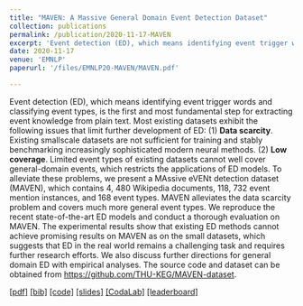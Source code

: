 ```yaml
---
title: "MAVEN: A Massive General Domain Event Detection Dataset"
collection: publications
permalink: /publication/2020-11-17-MAVEN
excerpt: 'Event detection (ED), which means identifying event trigger words and classifying event types, is the first and most fundamental step for extracting event knowledge from plain text. Most existing datasets exhibit the following issues that limit further development of ED: (1) Data scarcity. Existing smallscale datasets are not sufficient for training and stably benchmarking increasingly sophisticated modern neural methods. (2) Low coverage. Limited event types of existing datasets cannot well cover general-domain events, which restricts the applications of ED models. To alleviate these problems, we present a MAssive eVENt detection dataset (MAVEN), which contains 4, 480 Wikipedia documents, 118, 732 event mention instances, and 168 event types. MAVEN alleviates the data scarcity problem and covers much more general event types. We reproduce the recent state-of-the-art ED models and conduct a thorough evaluation on MAVEN. The experimental results show that existing ED methods cannot achieve promising results on MAVEN as on the small datasets, which suggests that ED in the real world remains a challenging task and requires further research efforts. We also discuss further directions for general domain ED with empirical analyses. The source code and dataset can be obtained from https:// github.com/THU-KEG/MAVEN-dataset.'
date: 2020-11-17
venue: 'EMNLP'
paperurl: '/files/EMNLP20-MAVEN/MAVEN.pdf'

---
```

Event detection (ED), which means identifying event trigger words and classifying event types, is the first and most fundamental step for extracting event knowledge from plain text. Most existing datasets exhibit the following issues that limit further development of ED: (1) <b>Data scarcity</b>. Existing smallscale datasets are not sufficient for training and stably benchmarking increasingly sophisticated modern neural methods. (2) <b>Low coverage</b>. Limited event types of existing datasets cannot well cover general-domain events, which restricts the applications of ED models. To alleviate these problems, we present a MAssive eVENt detection dataset (MAVEN), which contains 4, 480 Wikipedia documents, 118, 732 event mention instances, and 168 event types. MAVEN alleviates the data scarcity problem and covers much more general event types. We reproduce the recent state-of-the-art ED models and conduct a thorough evaluation on MAVEN. The experimental results show that existing ED methods cannot achieve promising results on MAVEN as on the small datasets, which suggests that ED in the real world remains a challenging task and requires further research efforts. We also discuss further directions for general domain ED with empirical analyses. The source code and dataset can be obtained from https://github.com/THU-KEG/MAVEN-dataset.

[[pdf]](/files/EMNLP20-MAVEN/MAVEN.pdf)
[[bib]](/files/EMNLP20-MAVEN/MAVEN.bib)
[[code]](https://github.com/THU-KEG/MAVEN-dataset)
[[slides]](/files/EMNLP20-MAVEN/slides.pptx)
[[CodaLab]](https://competitions.codalab.org/competitions/27320)
[[leaderboard]](https://thukeg.gitee.io/maven/)